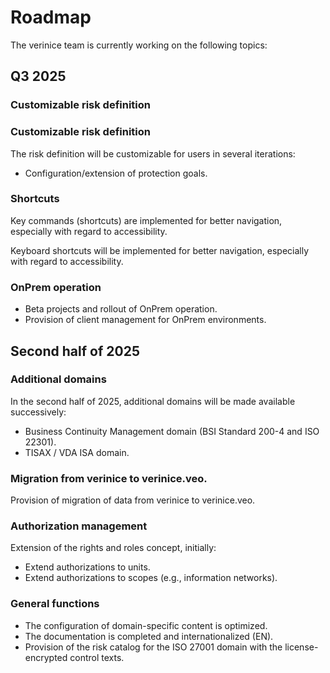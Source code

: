 <!-- © 2025 The Project Contributors - see AUTHORS.txt -->
# Roadmap

The verinice team is currently working on the following topics:

## Q3 2025
### Customizable risk definition

### Customizable risk definition

The risk definition will be customizable for users in several iterations:
- Configuration/extension of protection goals. <!-- &54 -->

### Shortcuts
Key commands (shortcuts) are implemented for better navigation, especially with regard to accessibility.

Keyboard shortcuts will be implemented for better navigation, especially with regard to accessibility.

### OnPrem operation

- Beta projects and rollout of OnPrem operation.
- Provision of client management for OnPrem environments. <!-- &172 -->

## Second half of 2025

### Additional domains

In the second half of 2025, additional domains will be made available successively:
- Business Continuity Management domain (BSI Standard 200-4 and ISO 22301).
- TISAX / VDA ISA domain.

### Migration from verinice to verinice.veo.

Provision of migration of data from verinice to verinice.veo.

### Authorization management

Extension of the rights and roles concept, initially:
- Extend authorizations to units. <!-- &177 -->
- Extend authorizations to scopes (e.g., information networks). <!-- &178 -->

### General functions

- The configuration of domain-specific content is optimized.
- The documentation is completed and internationalized (EN). <!-- &166, &167, &144 -->
- Provision of the risk catalog for the ISO 27001 domain with the license-encrypted control texts.
